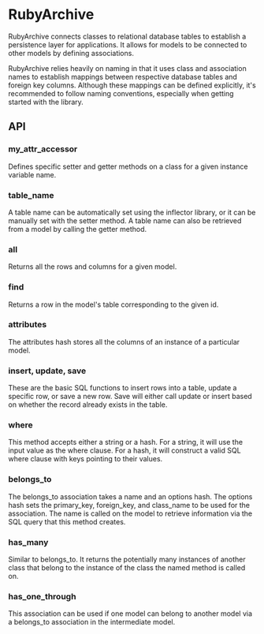 # RubyArchive

RubyArchive connects classes to relational database tables to establish a persistence layer for applications. It allows for models to be connected to other models by defining associations.

RubyArchive relies heavily on naming in that it uses class and association names to establish mappings between respective database tables and foreign key columns. Although these mappings can be defined explicitly, it's recommended to follow naming conventions, especially when getting started with the library.

## API

### my_attr_accessor

Defines specific setter and getter methods on a class for a given instance variable name.

### table_name

A table name can be automatically set using the inflector library, or it can be manually set with the setter method. A table name can also be retrieved from a model by calling the getter method.

### all

Returns all the rows and columns for a given model.

### find

Returns a row in the model's table corresponding to the given id.

### attributes

The attributes hash stores all the columns of an instance of a particular model.

### insert, update, save

These are the basic SQL functions to insert rows into a table, update a specific row, or save a new row. Save will either call update or insert based on whether the record already exists in the table.

### where

This method accepts either a string or a hash. For a string, it will use the input value as the where clause. For a hash, it will construct a valid SQL where clause with keys pointing to their values.

### belongs_to

The belongs_to association takes a name and an options hash. The options hash sets the primary_key, foreign_key, and class_name to be used for the association. The name is called on the model to retrieve information via the SQL query that this method creates.

### has_many

Similar to belongs_to. It returns the potentially many instances of another class that belong to the instance of the class the named method is called on.

### has_one_through

This association can be used if one model can belong to another model via a belongs_to association in the intermediate model.
